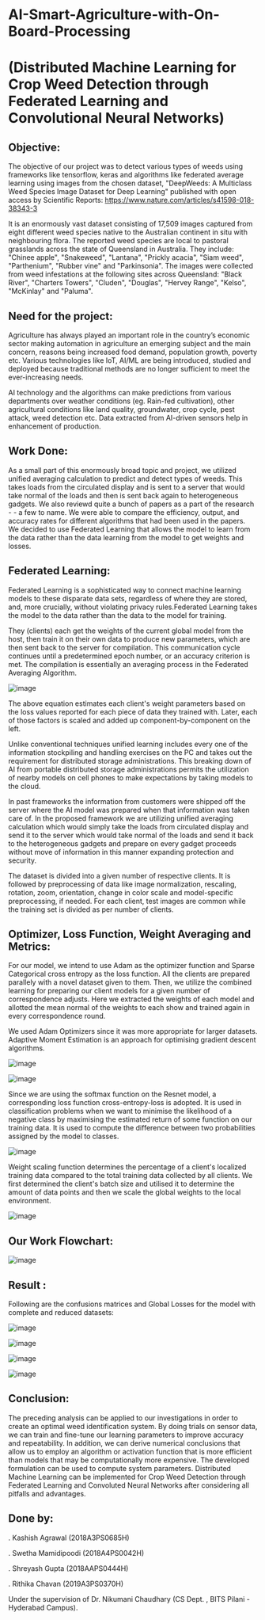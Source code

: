 # AI-Smart-Agriculture-with-On-Board-Processing
# (Distributed Machine Learning for Crop Weed Detection through Federated Learning and Convolutional Neural Networks)
## Objective:

The objective of our project was to detect various types of weeds using frameworks like tensorflow, keras and algorithms like federated average learning using images from the chosen dataset, "DeepWeeds: A Multiclass Weed Species Image Dataset for Deep Learning" published with open access by Scientific Reports: 
https://www.nature.com/articles/s41598-018-38343-3  

It is an enormously vast dataset consisting of 17,509 images captured from eight different weed species native to the Australian continent in situ with neighbouring flora. The reported weed species are local to pastoral grasslands across the state of Queensland in Australia. They include: "Chinee apple", "Snakeweed", "Lantana", "Prickly acacia", "Siam weed", "Parthenium", "Rubber vine" and "Parkinsonia". The images were collected from weed infestations at the following sites across Queensland: "Black River", "Charters Towers", "Cluden", "Douglas", "Hervey Range", "Kelso", "McKinlay" and "Paluma".

## Need for the project:

Agriculture has always played an important role in the country’s economic sector making automation in agriculture an emerging subject and the main concern, reasons
being increased food demand, population growth, poverty etc. Various technologies like IoT, AI/ML are being introduced, studied and deployed because traditional methods
are no longer sufficient to meet the ever-increasing needs.
 
AI technology and the algorithms can make predictions from various departments over weather conditions (eg. Rain-fed cultivation), other agricultural conditions like land quality, groundwater, crop cycle, pest attack, weed detection etc. Data extracted from AI-driven sensors help in enhancement of production.  

## Work Done:

As a small part of this enormously broad topic and project, we utilized unified averaging calculation to predict and detect types of weeds. This takes loads from the circulated display and is sent to a server that would take normal of the loads and then is sent back again to heterogeneous gadgets. We also reviewd quite a bunch of papers as a part of the research -  - a few to name. We were able to compare the efficiency, output, and accuracy rates for different algorithms that had been used in the papers. 
We decided to use Federated Learning that allows the model to learn from the data rather than the data learning from the model to get weights and losses.

## Federated Learning:
Federated Learning is a sophisticated way to connect machine learning models to these disparate data sets, regardless of where they are stored, and, more crucially,
without violating privacy rules.Federated Learning takes the model to the data rather than the data to the model for training. 

They (clients) each get the weights of the current global model from the host, then train it on their own data to produce new parameters, which are then sent back to the server for compilation. This communication cycle continues until a predetermined epoch number, or an accuracy criterion is met. The compilation is essentially an averaging process in the Federated Averaging Algorithm. 

![image](https://user-images.githubusercontent.com/91736056/176937589-78da6e24-8320-4566-af34-6254193ea7d8.png)

The above equation estimates each client's weight parameters based on the loss values reported for each piece of data they trained with. Later, each of those factors is scaled and added up component-by-component on the left. 

Unlike conventional techniques unified learning includes every one of the information stockpiling and handling exercises on the PC and takes out the
requirement for distributed storage administrations. This breaking down of AI from portable distributed storage administrations permits the utilization of nearby models on cell phones to make expectations by taking models to the cloud. 

In past frameworks the information from customers were shipped off the server where
the AI model was prepared when that information was taken care of. In the proposed framework we are utilizing unified averaging calculation which would simply take the
loads from circulated display and send it to the server which would take normal of the loads and send it back to the heterogeneous gadgets and prepare on every gadget
proceeds without move of information in this manner expanding protection and security.

The dataset is divided into a given number of respective clients. It is followed by preprocessing of data like image normalization, rescaling, rotation, zoom, orientation, change in color scale and model-specific preprocessing, if needed. For each client, test images are common while the training set is divided as per number of clients. 

## Optimizer, Loss Function, Weight Averaging and Metrics:

For our model, we intend to use Adam as the optimizer function and Sparse Categorical cross entropy as the loss function. All the clients are prepared parallely with a novel dataset given to them. Then, we utilize the combined learning for preparing our client models for a given number of correspondence adjusts. Here we extracted the weights of each model and allotted the mean normal of the weights to each show and trained again in every correspondence round.

We used Adam Optimizers since it was more appropriate for larger datasets. Adaptive Moment Estimation is an approach for optimising gradient descent algorithms.

![image](https://user-images.githubusercontent.com/91736056/176939083-d6b7b622-d1c3-45fc-b8f2-7dda922e3c82.png)

![image](https://user-images.githubusercontent.com/91736056/176939108-56550d64-f8aa-4f8f-accf-6bde02dfa4fe.png)

Since we are using the softmax function on the Resnet model, a corresponding loss function cross-entropy-loss is adopted. It is used in classification problems when we
want to minimise the likelihood of a negative class by maximising the estimated return of some function on our training data. It is used to compute the difference between two probabilities assigned by the model to classes.

![image](https://user-images.githubusercontent.com/91736056/176939173-1b8b53e7-902b-48a5-a394-717f1047a57e.png)

Weight scaling function determines the percentage of a client's localized training data compared to the total training data collected by all clients. We first determined the client's batch size and utilised it to determine the amount of data points and then we scale the global weights to the local environment. 

![image](https://user-images.githubusercontent.com/91736056/176939314-7e6870c0-9e98-4073-ba3e-52b4f6fc65f2.png)


## Our Work Flowchart:

![image](https://user-images.githubusercontent.com/91736056/176938244-20f45eea-b8ed-4358-bfe2-43722eb999be.png)

## Result :

Following are the confusions matrices and Global Losses for the model with complete and reduced datasets: 

![image](https://user-images.githubusercontent.com/91736056/176938610-f8761d4f-b999-4374-bd55-e5b5174a1089.png)

![image](https://user-images.githubusercontent.com/91736056/176938656-7ba0fcc3-98aa-408f-9f3f-75e0b2f7f652.png)

![image](https://user-images.githubusercontent.com/91736056/176938696-89c21b76-063d-461e-9905-087c9dc42fec.png)

![image](https://user-images.githubusercontent.com/91736056/176938717-cd2c3652-7b21-4a73-ba61-8604a2f60058.png)


## Conclusion:
The preceding analysis can be applied to our investigations in order to create an optimal weed identification system. By doing trials on sensor data, we can train and
fine-tune our learning parameters to improve accuracy and repeatability. In addition, we can derive numerical conclusions that allow us to employ an algorithm or activation function that is more efficient than models that may be computationally more expensive. The developed formulation can be used to compute system parameters. Distributed Machine Learning can be implemented for Crop Weed Detection through Federated Learning and Convoluted Neural Networks after considering all pitfalls and advantages.

## Done by:
. Kashish Agrawal (2018A3PS0685H) 

. Swetha Mamidipoodi (2018A4PS0042H) 

. Shreyash Gupta (2018AAPS0444H)

. Rithika Chavan (2019A3PS0370H)

Under the supervision of Dr. Nikumani Chaudhary (CS Dept. , BITS Pilani - Hyderabad Campus).







